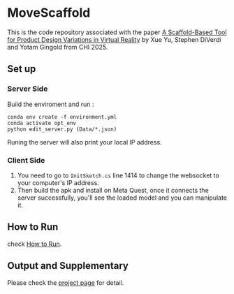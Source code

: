 # MoveScaffold

This is the code repository associated with the paper [A Scaffold-Based Tool for Product Design Variations in Virtual Reality](https://cragl.cs.gmu.edu/movescaffold/) by Xue Yu, Stephen DiVerdi and Yotam Gingold from CHI 2025.


## Set up

### Server Side

Build the enviroment and run :

```
conda env create -f environment.yml
conda activate opt_env
python edit_server.py (Data/*.json)
```

Runing the server will also print your local IP address.


### Client Side 

1. You need to go to `InitSketch.cs` line 1414 to change the websocket to your computer's IP address.
2. Then build the apk and install on Meta Quest, once it connects the server successfully, you'll see the loaded model and you can manipulate it.


## How to Run

check [How to Run](instruction/how_to.png).


## Output and Supplementary

Please check the [project page](https://cragl.cs.gmu.edu/movescaffold/) for detail.